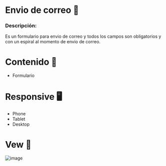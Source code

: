 # Envio de correo :email:
### Descripción:
Es un formulario para envio de correo y todos los campos son obligatorios y con un espiral al momento de envio de correo.

# Contenido :page_facing_up:
- Formulario

# Responsive :desktop_computer:
- Phone
- Tablet
- Desktop

# Vew :dizzy:
![image](https://github.com/jordy291093/envio_email/assets/112351586/ffcd5b39-f086-4b7f-a3ff-6b427ffe95e9)
